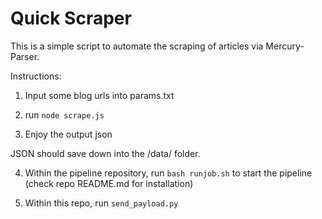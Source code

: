 # Quick Scraper

This is a simple script to automate the scraping of articles via Mercury-Parser.

Instructions:

1. Input some blog urls into params.txt

2. run `node scrape.js`

3. Enjoy the output json

JSON should save down into the /data/ folder.

4. Within the pipeline repository, run `bash runjob.sh` to start the pipeline (check repo README.md for installation)

5. Within this repo, run `send_payload.py`
